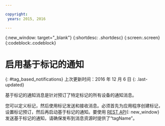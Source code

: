 ```yaml
---

copyright:
 years: 2015, 2016

---
```


{:new_window: target="_blank"}
{:shortdesc: .shortdesc}
{:screen:.screen}
{:codeblock:.codeblock}

# 启用基于标记的通知
{: #tag_based_notifications}
上次更新时间：2016 年 12 月 6 日
{: .last-updated}

基于标记的通知消息是针对预订了特定标记的所有设备的通知消息。 

您可以定义标记，然后使用标记发送和接收消息。必须首先为应用程序创建标记，设置标记预订，然后再启动基于标记的通知。要使用 [REST API](https://mobile.{DomainName}/imfpush/){: new_window} 发送基于标记的通知，请确保发布到消息资源时提供了“tagName”。
